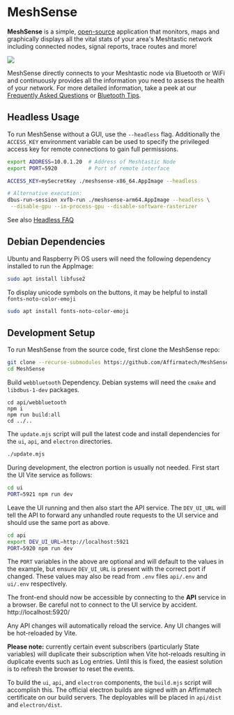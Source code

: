 # MeshSense

**MeshSense** is a simple, [open-source](https://github.com/Affirmatech/MeshSense) application that monitors, maps and graphically displays all the vital stats of your area's Meshtastic network including connected nodes, signal reports, trace routes and more!

![](https://affirmatech.com/meshsense.png)

MeshSense directly connects to your Meshtastic node via Bluetooth or WiFi and continuously provides all the information you need to assess the health of your network. For more detailed information, take a peek at our [Frequently Asked Questions](https://affirmatech.com/meshsense/faq) or [Bluetooth Tips](https://affirmatech.com/meshsense/bluetooth).

## Headless Usage

To run MeshSense without a GUI, use the `--headless` flag. Additionally the `ACCESS_KEY` environment variable can be used to specify the privileged access key for remote connections to gain full permissions.

```sh
export ADDRESS=10.0.1.20  # Address of Meshtastic Node
export PORT=5920          # Port of remote interface

ACCESS_KEY=mySecretKey ./meshsense-x86_64.AppImage --headless

# Alternative execution:
dbus-run-session xvfb-run ./meshsense-arm64.AppImage --headless \
 --disable-gpu --in-process-gpu --disable-software-rasterizer
```

See also [Headless FAQ](https://affirmatech.com/meshsense/faq#headless)

## Debian Dependencies

Ubuntu and Raspberry Pi OS users will need the following dependency installed to run the AppImage:

```sh
sudo apt install libfuse2
```

To display unicode symbols on the buttons, it may be helpful to install `fonts-noto-color-emoji`

```sh
sudo apt install fonts-noto-color-emoji
```

## Development Setup

To run MeshSense from the source code, first clone the MeshSense repo:

```sh
git clone --recurse-submodules https://github.com/Affirmatech/MeshSense.git
cd MeshSense
```

Build `webbluetooth` Dependency.  Debian systems will need the `cmake` and `libdbus-1-dev` packages.

```
cd api/webbluetooth
npm i
npm run build:all
cd ../..
```

The `update.mjs` script will pull the latest code and install dependencies for the `ui`, `api`, and `electron` directories.

```sh
./update.mjs
```

During development, the electron portion is usually not needed. First start the UI Vite service as follows:

```sh
cd ui
PORT=5921 npm run dev
```

Leave the UI running and then also start the API service. The `DEV_UI_URL` will tell the API to forward any unhandled route requests to the UI service and should use the same port as above.

```sh
cd api
export DEV_UI_URL=http://localhost:5921
PORT=5920 npm run dev
```

The `PORT` variables in the above are optional and will default to the values in the example, but ensure `DEV_UI_URL` is present with the correct port if changed. These values may also be read from `.env` files `api/.env` and `ui/.env` respectively.

The front-end should now be accessible by connecting to the **API** service in a browser. Be careful not to connect to the UI service by accident. http://localhost:5920/

Any API changes will automatically reload the service. Any UI changes will be hot-reloaded by Vite.

**Please note:** currently certain event subscribers (particularly State variables) will duplicate their subscription when Vite hot-reloads resulting in duplicate events such as Log entries. Until this is fixed, the easiest solution is to refresh the browser to reset the events.

To build the `ui`, `api`, and `electron` components, the `build.mjs` script will accomplish this. The official electron builds are signed with an Affirmatech certificate on our build servers. The deployables will be placed in `api/dist` and `electron/dist`.
